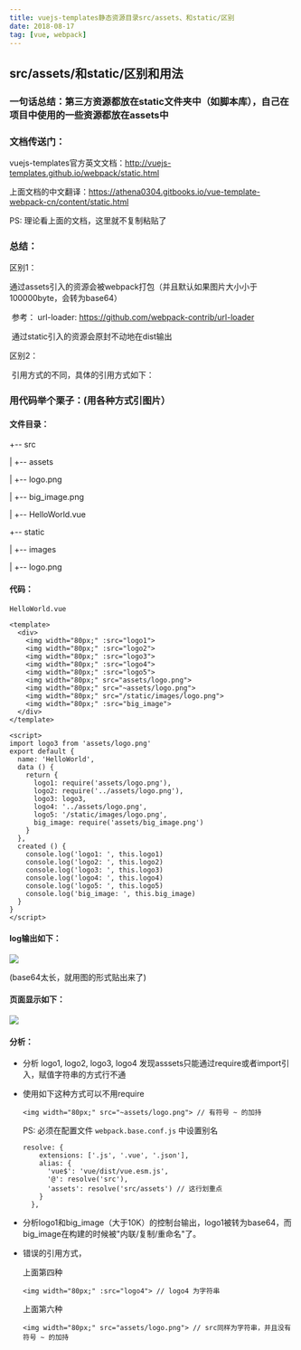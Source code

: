 ```yaml
---
title: vuejs-templates静态资源目录src/assets、和static/区别
date: 2018-08-17
tag: [vue, webpack]
---
```


## src/assets/和static/区别和用法



### **一句话总结：第三方资源都放在static文件夹中（如脚本库），自己在项目中使用的一些资源都放在assets中**



### 文档传送门：

vuejs-templates官方英文文档：http://vuejs-templates.github.io/webpack/static.html

上面文档的中文翻译：https://athena0304.gitbooks.io/vue-template-webpack-cn/content/static.html

PS: 理论看上面的文档，这里就不复制粘贴了



### 总结：

区别1：

​	通过assets引入的资源会被webpack打包（并且默认如果图片大小小于100000byte，会转为base64）

​		参考：	url-loader:  https://github.com/webpack-contrib/url-loader

​	通过static引入的资源会原封不动地在dist输出

区别2：

​	引用方式的不同，具体的引用方式如下：



### 用代码举个栗子：(用各种方式引图片）

#### 文件目录：

+-- src

|   +-- assets

|       +-- logo.png

|       +-- big_image.png

|   +-- HelloWorld.vue

+-- static

|   +-- images

|       +-- logo.png

#### 代码：

```
HelloWorld.vue
```

```
<template>
  <div>
    <img width="80px;" :src="logo1">
    <img width="80px;" :src="logo2">
    <img width="80px;" :src="logo3">
    <img width="80px;" :src="logo4">
    <img width="80px;" :src="logo5">
    <img width="80px;" src="assets/logo.png">
    <img width="80px;" src="~assets/logo.png">
    <img width="80px;" src="/static/images/logo.png">
    <img width="80px;" :src="big_image">
  </div>
</template>

<script>
import logo3 from 'assets/logo.png'
export default {
  name: 'HelloWorld',
  data () {
    return {
      logo1: require('assets/logo.png'),
      logo2: require('../assets/logo.png'),
      logo3: logo3,
      logo4: '../assets/logo.png',
      logo5: '/static/images/logo.png',
      big_image: require('assets/big_image.png')
    }
  },
  created () {
    console.log('logo1: ', this.logo1)
    console.log('logo2: ', this.logo2)
    console.log('logo3: ', this.logo3)
    console.log('logo4: ', this.logo4)
    console.log('logo5: ', this.logo5)
    console.log('big_image: ', this.big_image)
  }
}
</script>
```

#### log输出如下：

![](http://images.pandaomeng.com/89ca7e16bd4742a1c2ae54330aa57b84.jpg)

(base64太长，就用图的形式贴出来了)

#### 页面显示如下：

![](http://images.pandaomeng.com/4cde2535d7f4ce0b4e84562ca88707b3.jpg)

#### 分析：

- 分析 logo1, logo2, logo3, logo4 发现asssets只能通过require或者import引入，赋值字符串的方式行不通

- 使用如下这种方式可以不用require

  ```
  <img width="80px;" src="~assets/logo.png"> // 有符号 ~ 的加持
  ```

  PS: 必须在配置文件 `webpack.base.conf.js` 中设置别名

  ```
  resolve: {
      extensions: ['.js', '.vue', '.json'],
      alias: {
        'vue$': 'vue/dist/vue.esm.js',
        '@': resolve('src'),
        'assets': resolve('src/assets') // 这行划重点
      }
    },
  ```

- 分析logo1和big_image（大于10K）的控制台输出，logo1被转为base64，而big_image在构建的时候被"内联/复制/重命名"了。

- 错误的引用方式，

  上面第四种

  ```
  <img width="80px;" :src="logo4"> // logo4 为字符串
  ```

  上面第六种

  ```
  <img width="80px;" src="assets/logo.png"> // src同样为字符串，并且没有符号 ~ 的加持
  ```

  